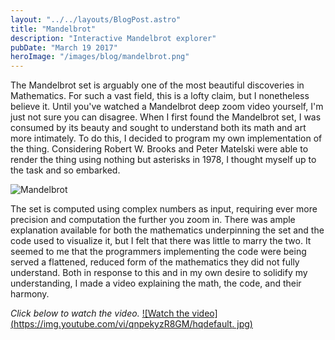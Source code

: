 ```yaml
---
layout: "../../layouts/BlogPost.astro"
title: "Mandelbrot"
description: "Interactive Mandelbrot explorer"
pubDate: "March 19 2017"
heroImage: "/images/blog/mandelbrot.png"
---
```

The Mandelbrot set is arguably one of the most beautiful discoveries in Mathematics. For such a vast field, this is a lofty claim, but I nonetheless believe it. Until you've watched a Mandelbrot deep zoom video yourself, I'm just not sure you can disagree. When I first found the Mandelbrot set, I was consumed by its beauty and sought to understand both its math and art more intimately. To do this, I decided to program my own implementation of the thing. 
Considering Robert W. Brooks and Peter Matelski were able to render the thing using nothing but asterisks in 1978, I thought myself up to the task and so embarked.

![Mandelbrot](https://upload.wikimedia.org/wikipedia/commons/d/d7/Mandel.png)

The set is computed using complex numbers as input, requiring ever more precision and computation the further you zoom in. There was ample explanation available for both the mathematics underpinning the set and the code used to visualize it, but I felt that there was little to marry the two. It seemed to me that the programmers implementing the code were being served a flattened, reduced form of the mathematics they did not fully understand. Both in response to this and in my own desire to solidify my understanding, I made a video explaining the math, the code, and their harmony.

*Click below to watch the video.*
[![Watch the video](https://img.youtube.com/vi/qnpekyzR8GM/hqdefault.
jpg)](https://youtu.be/qnpekyzR8GM)